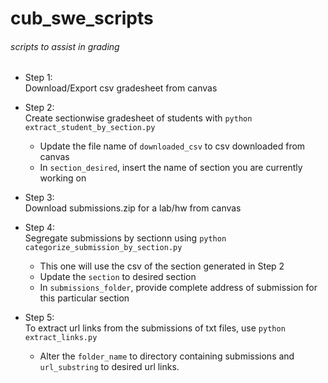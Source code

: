 # cub_swe_scripts
###### scripts to assist in grading

* Step 1:  
Download/Export csv gradesheet from canvas

* Step 2:  
Create sectionwise gradesheet of students with `python extract_student_by_section.py`
  * Update the file name of `downloaded_csv` to csv downloaded from canvas
  * In `section_desired`, insert the name of section you are currently working on

* Step 3:  
Download submissions.zip for a lab/hw from canvas

* Step 4:  
Segregate submissions by sectionn using `python categorize_submission_by_section.py`
  * This one will use the csv of the section generated in Step 2
  * Update the `section` to desired section
  * In `submissions_folder`, provide complete address of submission for this particular section

* Step 5:  
To extract url links from the submissions of txt files, use `python extract_links.py`
  * Alter the `folder_name` to directory containing submissions and `url_substring` to desired url links.
